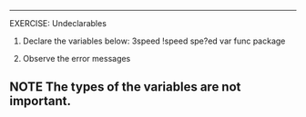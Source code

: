 ---------------------------------------------------------
EXERCISE: Undeclarables

 1. Declare the variables below:
     3speed
     !speed
     spe?ed
     var
     func
     package

 2. Observe the error messages

NOTE
 The types of the variables are not important.
---------------------------------------------------------